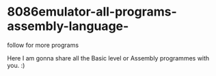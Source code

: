 # 8086emulator-all-programs-assembly-language-
follow for more programs

Here I am gonna share all the Basic level or Assembly programmes with you. :)
